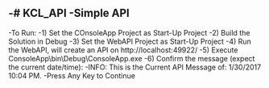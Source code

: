 -# KCL_API
 -Simple API
 -
 -To Run:
 -1) Set the COnsoleApp Project as Start-Up Project
 -2) Build the Solution in Debug
 -3) Set the WebAPI Project as Start-Up Project
 -4) Run the WebAPI, will create an API on http://localhost:49922/
 -5) Execute ConsoleApp\bin\Debug\ConsoleApp.exe
 -6) Confirm the message (expect the current date/time): 
 -INFO: This is the Current API Message of: 1/30/2017 10:04 PM.
 -Press Any Key to Continue
